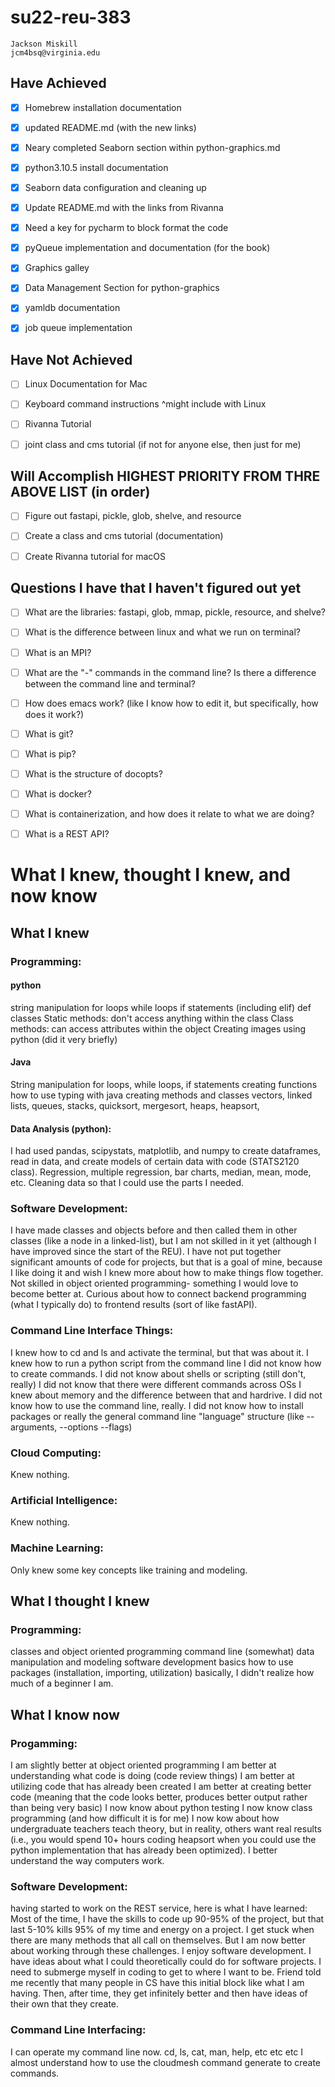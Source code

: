 # su22-reu-383

```
Jackson Miskill
jcm4bsq@virginia.edu
```

## Have Achieved 

- [x] Homebrew installation documentation
- [x] updated README.md (with the new links)
- [x] Neary completed Seaborn section within python-graphics.md
- [x] python3.10.5 install documentation
- [x] Seaborn data configuration and cleaning up
- [x] Update README.md with the links from Rivanna
- [x] Need a key for pycharm to block format the code
- [x] pyQueue implementation and documentation (for the book)
- [x] Graphics galley
- [x] Data Management Section for python-graphics
- [x] yamldb documentation
- [x] job queue implementation







## Have Not Achieved
- [ ] Linux Documentation for Mac
- [ ] Keyboard command instructions ^might include with Linux
- [ ] Rivanna Tutorial
- [ ] joint class and cms tutorial (if not for anyone else, then just for me)


## Will Accomplish HIGHEST PRIORITY FROM THRE ABOVE LIST (in order)

- [ ] Figure out fastapi, pickle, glob, shelve, and resource
- [ ] Create a class and cms tutorial (documentation)
- [ ] Create Rivanna tutorial for macOS


## Questions I have that I haven't figured out yet
- [ ] What are the libraries: fastapi, glob, mmap, pickle, resource, and shelve?
- [ ] What is the difference between linux and what we run on terminal?
- [ ] What is an MPI?
- [ ] What are the "-" commands in the command line? Is there a difference between the command line and terminal?
- [ ] How does emacs work? (like I know how to edit it, but specifically, how does it work?)
- [ ] What is git?
- [ ] What is pip?
- [ ] What is the structure of docopts?
- [ ] What is docker?
- [ ] What is containerization, and how does it relate to what we are doing?
- [ ] What is a REST API?



# What I knew, thought I knew, and now know

## What I knew 

### Programming:

#### python

string manipulation
for loops
while loops
if statements (including elif)
def
classes
Static methods: don't access anything within the class
Class methods: can access attributes within the object
Creating images using python (did it very briefly)

#### Java

String manipulation
for loops, while loops, if statements
creating functions
how to use typing with java
creating methods and classes
vectors, linked lists, queues, stacks, quicksort, mergesort, heaps, heapsort,

#### Data Analysis (python):

I had used pandas, scipystats, matplotlib, and numpy to create dataframes, read in data, and create models of certain data with code (STATS2120 class).
Regression, multiple regression, bar charts, median, mean, mode, etc.
Cleaning data so that I could use the parts I needed.

### Software Development:

I have made classes and objects before and then called them in other classes (like a node in a linked-list), but I am not skilled in it yet (although I have improved since the start of the REU). I have not put together significant amounts of code for projects, but that is a goal of mine, because I like doing it and wish I knew more about how to make things flow together.
Not skilled in object oriented programming- something I would love to become better at.
Curious about how to connect backend programming (what I typically do) to frontend results (sort of like fastAPI).

### Command Line Interface Things:

I knew how to cd and ls and activate the terminal, but that was about it.
I knew how to run a python script from the command line
I did not know how to create commands.
I did not know about shells or scripting (still don't, really)
I did not know that there were different commands across OSs
I knew about memory and the difference between that and hardrive.
I did not know how to use the command line, really.
I did not know how to install packages or really the general command line "language" structure (like --arguments, --options --flags)

### Cloud Computing:

Knew nothing.

### Artificial Intelligence:

Knew nothing.

### Machine Learning:

Only knew some key concepts like training and modeling.


## What I thought I knew

### Programming:

classes and object oriented programming
command line (somewhat)
data manipulation and modeling
software development basics
how to use packages (installation, importing, utilization)
basically, I didn't realize how much of a beginner I am.


## What I know now

### Progamming:

I am slightly better at object oriented programming
I am better at understanding what code is doing (code review things)
I am better at utilizing code that has already been created
I am better at creating better code (meaning that the code looks better, produces better output rather than being very basic)
I now know about python testing
I now know class programming (and how difficult it is for me)
I now kow about how undergraduate teachers teach theory, but in reality, others want real results (i.e., you would spend 10+ hours coding heapsort when you could use the python implementation that has already been optimized).
I better understand the way computers work.

### Software Development:

having started to work on the REST service, here is what I have learned:
Most of the time, I have the skills to code up 90-95% of the project, but that last 5-10% kills 95% of my time and energy on a project.
I get stuck when there are many methods that all call on themselves. But I am now better about working through these challenges.
I enjoy software development.
I have ideas about what I could theoretically could do for software projects.
I need to submerge myself in coding to get to where I want to be.
Friend told me recently that many people in CS have this initial block like what I am having. Then, after time, they get infinitely better and then have ideas of their own that they create.

### Command Line Interfacing:

I can operate my command line now.
cd, ls, cat, man, help, etc etc etc
I almost understand how to use the cloudmesh command generate to create commands.
